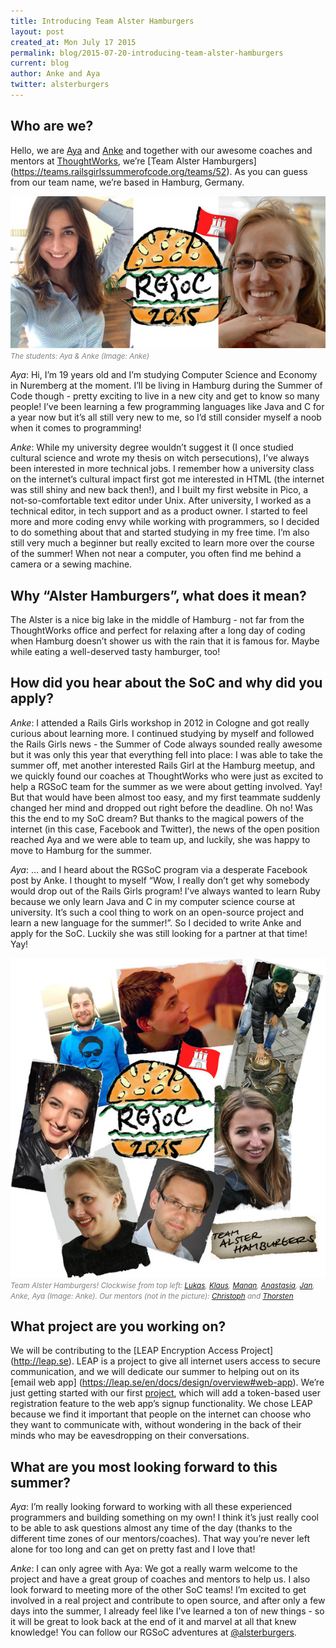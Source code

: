 ```yaml
---
title: Introducing Team Alster Hamburgers
layout: post
created_at: Mon July 17 2015
permalink: blog/2015-07-20-introducing-team-alster-hamburgers
current: blog
author: Anke and Aya
twitter: alsterburgers
---
```




Who are we?
---------------------------

Hello, we are [Aya](https://teams.railsgirlssummerofcode.org/users/472) and [Anke](http://www.twitter.com/ankonym) and together with our awesome coaches and mentors at [ThoughtWorks](http://www.thoughtworks.com), we’re [Team Alster Hamburgers] (https://teams.railsgirlssummerofcode.org/teams/52). As you can guess from our team name, we’re based in Hamburg, Germany.

<img src="/img/blog/2015/team-alsterhamburgers.jpg" alt="Team Alster Hamburgers" width="600"></br>
<font color="grey"><small><i>The students: Aya & Anke (Image: Anke)</i></small></font> 

*Aya*: Hi, I’m 19 years old and I’m studying Computer Science and Economy in Nuremberg at the moment. I’ll be living in Hamburg during the Summer of Code though - pretty exciting to live in a new city and get to know so many people! I’ve been learning a few programming languages like Java and C for a year now but it’s all still very new to me, so I’d still consider myself a noob when it comes to programming! 

*Anke*: While my university degree wouldn’t suggest it (I once studied cultural science and wrote my thesis on witch persecutions), I’ve always been interested in more technical jobs. I remember how a university class on the internet’s cultural impact first got me interested in HTML (the internet was still shiny and new back then!), and I built my first website in Pico, a not-so-comfortable text editor under Unix. After university, I worked as a technical editor, in tech support and as a product owner. I started to feel more and more coding envy while working with programmers, so I decided to do something about that and started studying in my free time. I’m also still very much a beginner but really excited to learn more over the course of the summer! When not near a computer, you often find me behind a camera or a sewing machine. 


Why “Alster Hamburgers”, what does it mean?
---------------------------
The Alster is a nice big lake in the middle of Hamburg - not far from the ThoughtWorks office and perfect for relaxing after a long day of coding when Hamburg doesn’t shower us with the rain that it is famous for. Maybe while eating a well-deserved tasty hamburger, too! 


How did you hear about the SoC and why did you apply?
---------------------------

*Anke*: I attended a Rails Girls workshop in 2012 in Cologne and got really curious about learning more. I continued studying by myself and followed the Rails Girls news - the Summer of Code always sounded really awesome but it was only this year that everything fell into place: I was able to take the summer off, met another interested Rails Girl at the Hamburg meetup, and we quickly found our coaches at ThoughtWorks who were just as excited to help a RGSoC team for the summer as we were about getting involved. Yay! But that would have been almost too easy, and my first teammate suddenly changed her mind and dropped out right before the deadline. Oh no! Was this the end to my SoC dream? But thanks to the magical powers of the internet (in this case, Facebook and Twitter), the news of the open position reached Aya and we were able to team up, and luckily, she was happy to move to Hamburg for the summer.

*Aya*: … and I heard about the RGSoC program via a desperate Facebook post by Anke. I thought to myself “Wow, I really don’t get why somebody would drop out of the Rails Girls program! I’ve always wanted to learn Ruby because we only learn Java and C in my computer science course at university. It’s such a cool thing to work on an open-source project and learn a new language for the summer!”. So I decided to write Anke and apply for the SoC. Luckily she was still looking for a partner at that time! Yay!

<img src="/img/blog/2015/alsterhamburgers-with-coaches.jpg" alt="Team Alster Hamburgers" width="600"></br>
<font color="grey"><small><i>Team Alster Hamburgers! Clockwise from top left: [Lukas](https://twitter.com/lukasingelheim), [Klaus](https://twitter.com/kaeff), [Manan](https://twitter.com/mananbharara), [Anastasia](https://twitter.com/anastasia_a_b), [Jan](https://twitter.com/jriehn), Anke, Aya (Image: Anke). Our mentors (not in the picture): [Christoph](https://twitter.com/cz8s) and [Thorsten](https://teams.railsgirlssummerofcode.org/users/349)</i></small></font> 


What project are you working on?
---------------------------

We will be contributing to the [LEAP Encryption Access Project] (http://leap.se). LEAP is a project to give all internet users access to secure communication, and we will dedicate our summer to helping out on its [email web app] (https://leap.se/en/docs/design/overview#web-app). We’re just getting started with our first [project](https://leap.se/en/docs/get-involved/project-ideas#add-support-for-token-based-user-registration), which will add a token-based user registration feature to the web app’s signup functionality.  We chose LEAP because we find it important that people on the internet can choose who they want to communicate with, without wondering in the back of their minds who may be eavesdropping on their conversations.


What are you most looking forward to this summer?
---------------------------

*Aya*: I’m really looking forward to working with all these experienced programmers and building something on my own! I think it’s just really cool to be able to ask questions almost any time of the day (thanks to the different time zones of our mentors/coaches). That way you’re never left alone for too long and can get on pretty fast and I love that!

*Anke*: I can only agree with Aya: We got a really warm welcome to the project and have a great group of coaches and mentors to help us. I also look forward to meeting more of the other SoC teams! I’m excited to get involved in a real project and contribute to open source, and after only a few days into the summer, I already feel like I’ve learned a ton of new things - so it will be great to look back at the end of it and marvel at all that knew knowledge! 
You can follow our RGSoC adventures at [@alsterburgers](https://twitter.com/alsterburgers).
